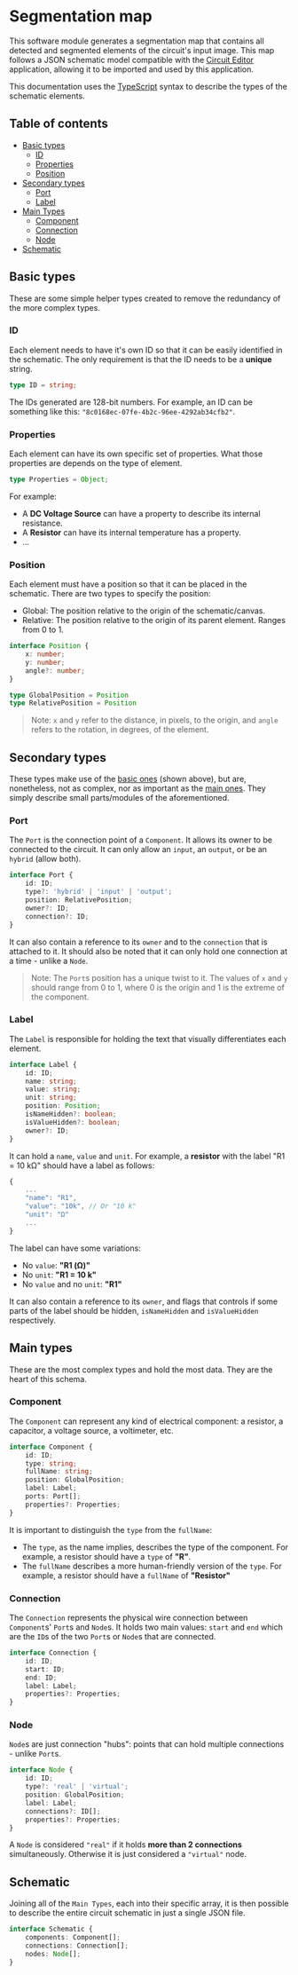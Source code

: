 # Segmentation map

This software module generates a segmentation map that contains all detected and segmented elements of the circuit's input image. This map follows a JSON schematic model compatible with the [Circuit Editor](https://github.com/urisolve/circuiteditor) application, allowing it to be imported and used by this application.

This documentation uses the [TypeScript](https://www.typescriptlang.org/) syntax to describe the types of the schematic elements.

## Table of contents

- [Basic types](#basic-types)
    - [ID](#id)
    - [Properties](#properties)
    - [Position](#position)
- [Secondary types](#secondary-types)
    - [Port](#port)
    - [Label](#label)
- [Main Types](#main-types)
    - [Component](#component)
    - [Connection](#connection)
    - [Node](#node)
- [Schematic](#schematic)

## Basic types

These are some simple helper types created to remove the redundancy of the more complex types.

### ID

Each element needs to have it's own ID so that it can be easily identified in the schematic. The only requirement is that the ID needs to be a **unique** string.

```ts
type ID = string;
```

The IDs generated are 128-bit numbers. For example, an ID can be something like this: `"8c0168ec-07fe-4b2c-96ee-4292ab34cfb2"`.

### Properties

Each element can have its own specific set of properties. What those properties are depends on the type of element.

```ts
type Properties = Object;
```

For example:

- A **DC Voltage Source** can have a property to describe its internal resistance.
- A **Resistor** can have its internal temperature has a property.
- ...

### Position

Each element must have a position so that it can be placed in the schematic. There are two types to specify the position:

- Global: The position relative to the origin of the schematic/canvas.
- Relative: The position relative to the origin of its parent element. Ranges from 0 to 1.

```ts
interface Position {
    x: number;
    y: number;
    angle?: number;
}

type GlobalPosition = Position
type RelativePosition = Position
```

> Note: `x` and `y` refer to the distance, in pixels, to the origin, and `angle` refers to the rotation, in degrees, of the element.

## Secondary types

These types make use of the [basic ones](#basic-types) (shown above), but are, nonetheless, not as complex, nor as important as the [main ones](#main-types). They simply describe small parts/modules of the aforementioned.

### Port

The `Port` is the connection point of a `Component`. It allows its owner to be connected to the circuit. It can only allow an `input`, an `output`, or be an `hybrid` (allow both).

```ts
interface Port {
    id: ID;
    type?: 'hybrid' | 'input' | 'output';
    position: RelativePosition;
    owner?: ID;
    connection?: ID;
}
```

It can also contain a reference to its `owner` and to the `connection` that is attached to it. It should also be noted that it can only hold one connection at a time - unlike a `Node`.

> Note: The `Port`s position has a unique twist to it. The values of `x` and `y` should range from 0 to 1, where 0 is the origin and 1 is the extreme of the component.

### Label

The `Label` is responsible for holding the text that visually differentiates each element.

```ts
interface Label {
    id: ID;
    name: string;
    value: string;
    unit: string;
    position: Position;
    isNameHidden?: boolean;
    isValueHidden?: boolean;
    owner?: ID;
}
```

It can hold a `name`, `value` and `unit`. For example, a **resistor** with the label "R1 = 10 kΩ" should have a label as follows:

```js
{
    ...
    "name": "R1",
    "value": "10k", // Or "10 k"
    "unit": "Ω"
    ...
}
```

The label can have some variations:

- No `value`: **"R1 (Ω)"**
- No `unit`: **"R1 = 10 k"**
- No `value` and no `unit`: **"R1"**

It can also contain a reference to its `owner`, and flags that controls if some parts of the label should be hidden, `isNameHidden` and `isValueHidden` respectively.

## Main types

These are the most complex types and hold the most data. They are the heart of this schema.

### Component

The `Component` can represent any kind of electrical component: a resistor, a capacitor, a voltage source, a voltimeter, etc.

```ts
interface Component {
    id: ID;
    type: string;
    fullName: string;
    position: GlobalPosition;
    label: Label;
    ports: Port[];
    properties?: Properties;
}
```

It is important to distinguish the `type` from the `fullName`:

- The `type`, as the name implies, describes the type of the component. For example, a resistor should have a `type` of **"R"**.
- The `fullName` describes a more human-friendly version of the `type`. For example, a resistor should have a `fullName` of **"Resistor"**

### Connection

The `Connection` represents the physical wire connection between `Component`s' `Port`s and `Node`s. It holds two main values: `start` and `end` which are the `ID`s of the two `Port`s or `Node`s that are connected.

```ts
interface Connection {
    id: ID;
    start: ID;
    end: ID;
    label: Label;
    properties?: Properties;
}
```

### Node

`Node`s are just connection "hubs": points that can hold multiple connections - unlike `Port`s.

```ts
interface Node {
    id: ID;
    type?: 'real' | 'virtual';
    position: GlobalPosition;
    label: Label;
    connections?: ID[];
    properties?: Properties;
}
```

A `Node` is considered `"real"` if it holds **more than 2 connections** simultaneously. Otherwise it is just considered a `"virtual"` node.

## Schematic

Joining all of the `Main Types`, each into their specific array, it is then possible to describe the entire circuit schematic in just a single JSON file.

```ts
interface Schematic {
    components: Component[];
    connections: Connection[];
    nodes: Node[];
}
```
